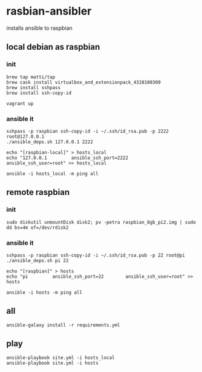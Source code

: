 # rasbian-ansibler

installs ansible to raspbian

## local debian as raspbian

### init

    brew tap matti/tap
    brew cask install virtualbox_and_extensionpack_4328100309
    brew install sshpass
    brew install ssh-copy-id

    vagrant up

### ansible it

    sshpass -p raspbian ssh-copy-id -i ~/.ssh/id_rsa.pub -p 2222 root@127.0.0.1
    ./ansible_deps.sh 127.0.0.1 2222

    echo "[raspbian-local]" > hosts_local
    echo "127.0.0.1         ansible_ssh_port=2222        ansible_ssh_user=root" >> hosts_local

    ansible -i hosts_local -m ping all

## remote raspbian

### init

    sudo diskutil unmountDisk disk2; pv -petra raspbian_8gb_pi2.img | sudo dd bs=4m of=/dev/rdisk2

### ansible it

    sshpass -p raspbian ssh-copy-id -i ~/.ssh/id_rsa.pub -p 22 root@pi
    ./ansible_deps.sh pi 22

    echo "[raspbian]" > hosts
    echo "pi         ansible_ssh_port=22        ansible_ssh_user=root" >> hosts

    ansible -i hosts -m ping all

## all

    ansible-galaxy install -r requirements.yml

## play

    ansible-playbook site.yml -i hosts_local
    ansible-playbook site.yml -i hosts
